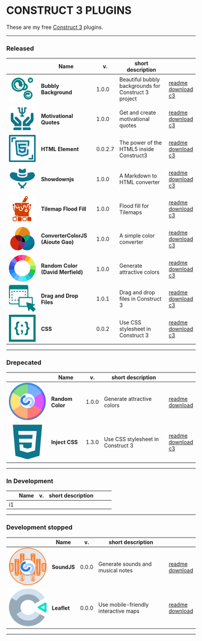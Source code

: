 # CONSTRUCT 3 PLUGINS

These are my free [Construct 3](https://www.construct.net) plugins.

---

### Released

|                    | Name                              | v.      | short description                                    |                                                   |
|--------------------|-----------------------------------|---------|------------------------------------------------------|---------------------------------------------------|
| [![logo][r1]][r1r] | **Bubbly Background**             | 1.0.0   | Beautiful bubbly backgrounds for Construct 3 project | [readme][r1r] <br> [download][r1c] <br> [c3][r1s] |
| [![logo][r2]][r2r] | **Motivational Quotes**           | 1.0.0   | Get and create motivational quotes                   | [readme][r2r] <br> [download][r2c] <br> [c3][r2s] |
| [![logo][r3]][r3r] | **HTML Element**                  | 0.0.2.7 | The power of the HTML5 inside Construct3             | [readme][r3r] <br> [download][r3c] <br> [c3][r3s] |
| [![logo][r4]][r4r] | **Showdownjs**                    | 1.0.0   | A Markdown to HTML converter                         | [readme][r4r] <br> [download][r4c] <br> [c3][r4s] |
| [![logo][r5]][r5r] | **Tilemap Flood Fill**            | 1.0.0   | Flood fill for Tilemaps                              | [readme][r5r] <br> [download][r5c] <br> [c3][r5s] |
| [![logo][r6]][r6r] | **ConverterColorJS (Aioute Gao)** | 1.0.0   | A simple color converter                             | [readme][r6r] <br> [download][r6c] <br> [c3][r6s] |
| [![logo][r7]][r7r] | **Random Color (David Merfield)** | 1.0.0   | Generate attractive colors                           | [readme][r7r] <br> [download][r7c] <br> [c3][r7s] |
| [![logo][r8]][r8r] | **Drag and Drop Files**           | 1.0.1   | Drag and drop files in Construct 3                   | [readme][r8r] <br> [download][r8c] <br> [c3][r8s] |
| [![logo][r9]][r9r] | **CSS**                           | 0.0.2   | Use CSS stylesheet in Construct 3                    | [readme][r9r] <br> [download][r9c] <br> [c3][r9s] |


  [r1]: bubbly-background/icon64.svg
  [r1r]: bubbly-background
  [r1c]: bubbly-background/download/current/bubbly-background.c3addon
  [r1s]: https://www.construct.net/en/make-games/addons/130/bubbly-background

  [r2]: motivational-quotes/icon64.svg
  [r2r]: motivational-quotes
  [r2c]: motivational-quotes/download/current/motivational-quotes.c3addon
  [r2s]: https://www.construct.net/en/make-games/addons/175/motivational-quotes

  [r3]: html-element/icon64.svg
  [r3r]: html-element
  [r3c]: html-element/download/current/html-element.c3addon
  [r3s]: https://www.construct.net/en/make-games/addons/190/html-element

  [r4]: showdownjs/icon64.svg
  [r4r]: showdownjs
  [r4c]: showdownjs/download/current/showdownjs.c3addon
  [r4s]: https://www.construct.net/en/make-games/addons/202/showdownjs

  [r5]: tilemap-flood-fill/icon64.svg
  [r5r]: tilemap-flood-fill
  [r5c]: tilemap-flood-fill/download/current/tilemap-flood-fill.c3addon
  [r5s]: https://www.construct.net/en/make-games/addons/252/tilemap-flood-fill

  [r6]: convertercolorjs-aioute-gao/icon64.svg
  [r6r]: convertercolorjs-aioute-gao
  [r6c]: convertercolorjs-aioute-gao/download/current/convertercolorjs-aioute-gao.c3addon
  [r6s]: https://www.construct.net/en/make-games/addons/283/convertercolorjs-aioute-gao

  [r7]: random-color-david-merfield/icon64.svg
  [r7r]: random-color-david-merfield
  [r7c]: random-color-david-merfield/download/current/random-color-david-merfield.c3addon
  [r7s]: https://www.construct.net/en/make-games/addons/288/random-color-david-merfield

  [r8]: drag-drop-files/icon64.svg
  [r8r]: drag-drop-files
  [r8c]: drag-drop-files/download/current/drag-drop-files.c3addon
  [r8s]: https://www.construct.net/en/make-games/addons/316/drag-drop-files

  [r9]: css/icon64.svg
  [r9r]: css
  [r9c]: css/download/current/css.c3addon
  [r9s]: https://www.construct.net/en/make-games/addons/317/css

---
### Drepecated

|                    | Name             | v.    | short description                 |                                                   |
|--------------------|------------------|-------|-----------------------------------|---------------------------------------------------|
| [![logo][d1]][d1r] | **Random Color** | 1.0.0 | Generate attractive colors        | [readme][d1r] <br> [download][d1c]                |
| [![logo][d2]][d2r] | **Inject CSS**   | 1.3.0 | Use CSS stylesheet in Construct 3 | [readme][d2r] <br> [download][d2c] <br> [c3][d2s] |

[d1]: random-color/icon64.svg
[d1r]: random-color
[d1c]: random-color/download/current/random-color.c3addon

[d2]: inject-css/icon64.svg
[d2r]: inject-css
[d2c]: inject-css/download/current/inject-css.c3addon
[d2s]: https://www.construct.net/en/make-games/addons/166/inject-css

---

### In Development

|    | Name | v. | short description |   |   |   |
|----|------|----|-------------------|---|---|---|
| i1 |      |    |                   |   |   |   |

---

### Development stopped

|                    | Name        | v.    | short description                    |                                    |
|--------------------|-------------|-------|--------------------------------------|------------------------------------|
| [![logo][s1]][s1r] | **SoundJS** | 0.0.0 | Generate sounds and musical notes    | [readme][s1r] <br> [download][s1c] |
| [![logo][s2]][s2r] | **Leaflet** | 0.0.0 | Use mobile-friendly interactive maps | [readme][s2r] <br> [download][s2c] |

[s1]: soundjs/icon64.svg
[s1r]: soundjs
[s1c]: soundjs/download/current/soundjs.c3addon

[s2]: leaflet/icon64.svg
[s2r]: leaflet
[s2c]: leaflet/download/current/leaflet.c3addon

---

<style>
img[alt=logo] { min-width: 64px; min-height: 64px }
</style>
